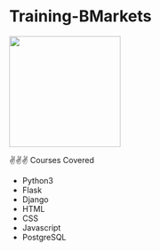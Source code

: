 # Training-BMarkets


<img src="https://user-images.githubusercontent.com/60667917/213636544-17a08ab5-77e9-41eb-8c1b-7826573af656.jpeg" width="200" height="200" />

✌️✌️✌️ Courses Covered
- Python3
- Flask
- Django
- HTML
- CSS
- Javascript
- PostgreSQL